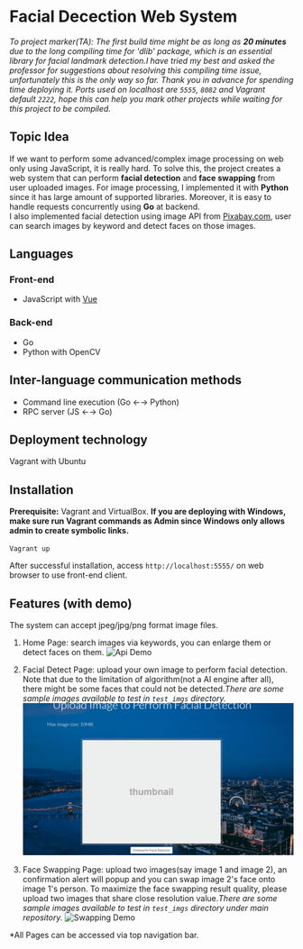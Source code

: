 # Facial Decection Web System

*To project marker(TA): The first build time might be as long as **20 minutes** due to the long compiling time for 'dlib' package, which is an essential library for facial landmark detection.I have tried my best and asked the professor for suggestions about resolving this compiling time issue, unfortunately this is the only way so far. Thank you in advance for spending time deploying it. Ports used on localhost are `5555`, `8082` and Vagrant default `2222`, hope this can help you mark other projects while waiting for this project to be compiled.*

## Topic Idea

If we want to perform some advanced/complex image processing on web only using JavaScript, it is really hard. To solve this, the project creates a web system that can perform **facial detection** and **face swapping** from user uploaded images.
For image processing, I implemented it with **Python** since it has large amount of supported libraries. Moreover, it is easy to handle requests concurrently using **Go** at backend.\
I also implemented facial detection using image API from [Pixabay.com](https://pixabay.com/), user can search images by keyword and detect faces on those images.

## Languages

### Front-end

- JavaScript with [Vue](https://vuejs.org/)

### Back-end

- Go
- Python with OpenCV

## Inter-language communication methods

- Command line execution (Go &leftarrow;&rightarrow; Python)
- RPC server (JS &leftarrow;&rightarrow; Go)

## Deployment technology

Vagrant with Ubuntu

## Installation

**Prerequisite:** Vagrant and VirtualBox.
**If you are deploying with Windows, make sure run Vagrant commands as Admin since Windows only allows admin to create symbolic links.**

`Vagrant up`

After successful installation, access `http://localhost:5555/` on web browser to use front-end client.

## Features (with demo)

The system can accept jpeg/jpg/png format image files.

1. Home Page: search images via keywords, you can enlarge them or detect faces on them.
![Api Demo](md_assets/api_demo.gif)

2. Facial Detect Page: upload your own image to perform facial detection. Note that due to the limitation of algorithm(not a AI engine after all), there might be some faces that could not be detected.*There are some sample images available to test in `test_imgs` directory.*
![Detection Demo](md_assets/detection_demo.gif)

3. Face Swapping Page: upload two images(say image 1 and image 2), an confirmation alert will popup and you can swap image 2's face onto image 1's person. To maximize the face swapping result quality, please upload two images that share close resolution value.*There are some sample images available to test in `test_imgs` directory under main repository.*
![Swapping Demo](md_assets/face_swap_demo.gif)

*All Pages can be accessed via top navigation bar.
